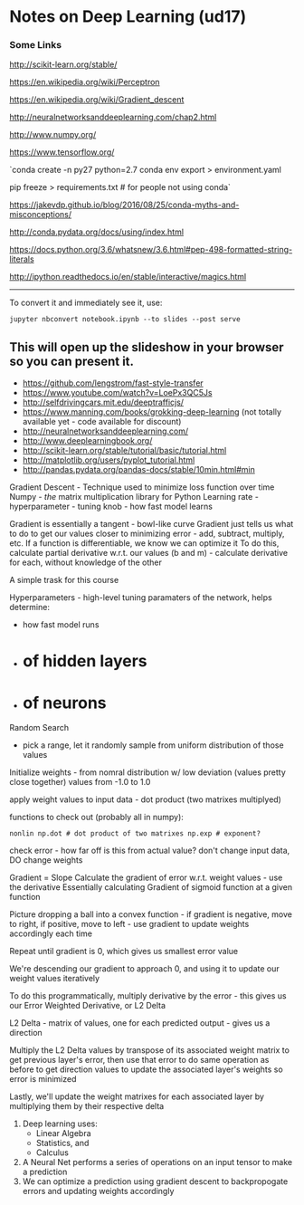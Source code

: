 # Notes on Deep Learning (ud17)


### Some Links

http://scikit-learn.org/stable/

https://en.wikipedia.org/wiki/Perceptron

https://en.wikipedia.org/wiki/Gradient_descent

http://neuralnetworksanddeeplearning.com/chap2.html

http://www.numpy.org/

https://www.tensorflow.org/


`conda create -n py27 python=2.7
conda env export > environment.yaml

pip freeze > requirements.txt # for people not using conda`



https://jakevdp.github.io/blog/2016/08/25/conda-myths-and-misconceptions/

http://conda.pydata.org/docs/using/index.html

https://docs.python.org/3.6/whatsnew/3.6.html#pep-498-formatted-string-literals

http://ipython.readthedocs.io/en/stable/interactive/magics.html


------------------------------------------------------------------------------------------------------------------------
To convert it and immediately see it, use:

	jupyter nbconvert notebook.ipynb --to slides --post serve

This will open up the slideshow in your browser so you can present it.
------------------------------------------------------------------------------------------------------------------------


* https://github.com/lengstrom/fast-style-transfer
* https://www.youtube.com/watch?v=LoePx3QC5Js
* http://selfdrivingcars.mit.edu/deeptrafficjs/
* https://www.manning.com/books/grokking-deep-learning (not totally available yet - code available for discount)
* http://neuralnetworksanddeeplearning.com/
* http://www.deeplearningbook.org/
* http://scikit-learn.org/stable/tutorial/basic/tutorial.html
* http://matplotlib.org/users/pyplot_tutorial.html
* http://pandas.pydata.org/pandas-docs/stable/10min.html#min

Gradient Descent - Technique used to minimize loss function over time
Numpy - *the* matrix multiplication library for Python
Learning rate - hyperparameter - tuning knob - how fast model learns


Gradient is essentially a tangent - bowl-like curve
Gradient just tells us what to do to get our values closer to minimizing error - add, subtract, multiply, etc.
If a function is differentiable, we know we can optimize it
To do this, calculate partial derivative w.r.t. our values (b and m)
	- calculate derivative for each, without knowledge of the other

A simple trask for this course

Hyperparameters - high-level tuning paramaters of the network, helps determine:

- how fast model runs
- # of hidden layers
- # of neurons

Random Search

- pick a range, let it randomly sample from uniform distribution of those values

Initialize weights - from nomral distribution w/ low deviation (values pretty close together)
values from -1.0 to 1.0


apply weight values to input data - dot product (two matrixes multiplyed)


functions to check out (probably all in numpy):

`nonlin
np.dot # dot product of two matrixes
np.exp # exponent?`


check error - how far off is this from actual value?
don't change input data, DO change weights

Gradient = Slope
Calculate the gradient of error w.r.t. weight values - use the derivative
Essentially calculating Gradient of sigmoid function at a given function

Picture dropping a ball into a convex function - if gradient is negative, move to right, if positive, move to left - use gradient to update weights accordingly each time

Repeat until gradient is 0, which gives us smallest error value

We're descending our gradient to approach 0, and using it to update our weight values iteratively 

To do this programmatically, multiply derivative by the error - this gives us our Error Weighted Derivative, or L2 Delta

L2 Delta - matrix of values, one for each predicted output - gives us a direction

Multiply the L2 Delta values by transpose of its associated weight matrix to get previous layer's error, then use that error to do same operation as before to get direction values to update the associated layer's weights so error is minimized

Lastly, we'll update the weight matrixes for each associated layer by multiplying them by their respective delta

1. Deep learning uses:
	- Linear Algebra
	- Statistics, and
	- Calculus
2. A Neural Net performs a series of operations on an input tensor to make a prediction
3. We can optimize a prediction using gradient descent to backpropogate errors and updating weights accordingly



